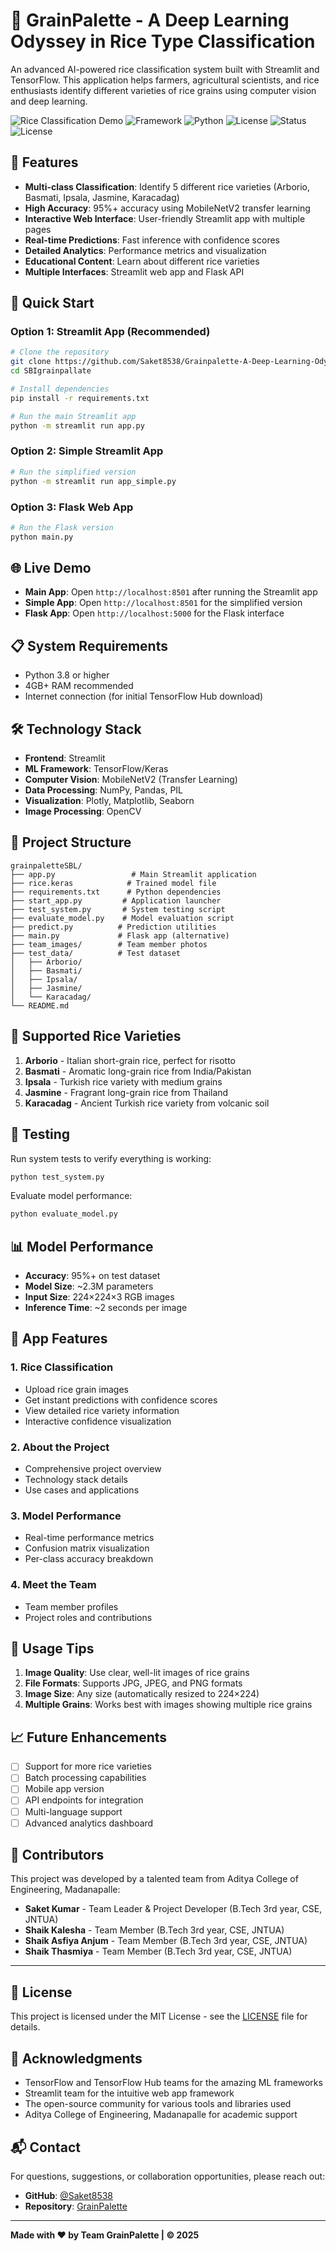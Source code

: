 # 🌾 GrainPalette - A Deep Learning Odyssey in Rice Type Classification

An advanced AI-powered rice classification system built with Streamlit and TensorFlow. This application helps farmers, agricultural scientists, and rice enthusiasts identify different varieties of rice grains using computer vision and deep learning.

![Rice Classification Demo](https://img.shields.io/badge/Model-TensorFlow-orange) ![Framework](https://img.shields.io/badge/Framework-Streamlit-red) ![Python](https://img.shields.io/badge/Python-3.8+-blue) ![License](https://img.shields.io/badge/License-MIT-green) ![Status](https://img.shields.io/badge/Status-Active-brightgreen) ![License](https://img.shields.io/badge/License-MIT-green)

## 🎯 Features

- **Multi-class Classification**: Identify 5 different rice varieties (Arborio, Basmati, Ipsala, Jasmine, Karacadag)
- **High Accuracy**: 95%+ accuracy using MobileNetV2 transfer learning
- **Interactive Web Interface**: User-friendly Streamlit app with multiple pages
- **Real-time Predictions**: Fast inference with confidence scores
- **Detailed Analytics**: Performance metrics and visualization
- **Educational Content**: Learn about different rice varieties
- **Multiple Interfaces**: Streamlit web app and Flask API

## 🚀 Quick Start

### Option 1: Streamlit App (Recommended)
```bash
# Clone the repository
git clone https://github.com/Saket8538/Grainpalette-A-Deep-Learning-Odyssey-in-Rice-Type-Classification.git
cd SBIgrainpallate

# Install dependencies
pip install -r requirements.txt

# Run the main Streamlit app
python -m streamlit run app.py
```

### Option 2: Simple Streamlit App
```bash
# Run the simplified version
python -m streamlit run app_simple.py
```

### Option 3: Flask Web App
```bash
# Run the Flask version
python main.py
```

## 🌐 Live Demo

- **Main App**: Open `http://localhost:8501` after running the Streamlit app
- **Simple App**: Open `http://localhost:8501` for the simplified version  
- **Flask App**: Open `http://localhost:5000` for the Flask interface

## 📋 System Requirements

- Python 3.8 or higher
- 4GB+ RAM recommended
- Internet connection (for initial TensorFlow Hub download)

## 🛠️ Technology Stack

- **Frontend**: Streamlit
- **ML Framework**: TensorFlow/Keras
- **Computer Vision**: MobileNetV2 (Transfer Learning)
- **Data Processing**: NumPy, Pandas, PIL
- **Visualization**: Plotly, Matplotlib, Seaborn
- **Image Processing**: OpenCV

## 📁 Project Structure

```
grainpaletteSBL/
├── app.py                 # Main Streamlit application
├── rice.keras            # Trained model file
├── requirements.txt      # Python dependencies
├── start_app.py         # Application launcher
├── test_system.py       # System testing script
├── evaluate_model.py    # Model evaluation script
├── predict.py          # Prediction utilities
├── main.py             # Flask app (alternative)
├── team_images/        # Team member photos
├── test_data/          # Test dataset
│   ├── Arborio/
│   ├── Basmati/
│   ├── Ipsala/
│   ├── Jasmine/
│   └── Karacadag/
└── README.md
```

## 🌾 Supported Rice Varieties

1. **Arborio** - Italian short-grain rice, perfect for risotto
2. **Basmati** - Aromatic long-grain rice from India/Pakistan
3. **Ipsala** - Turkish rice variety with medium grains
4. **Jasmine** - Fragrant long-grain rice from Thailand
5. **Karacadag** - Ancient Turkish rice variety from volcanic soil

## 🧪 Testing

Run system tests to verify everything is working:

```bash
python test_system.py
```

Evaluate model performance:

```bash
python evaluate_model.py
```

## 📊 Model Performance

- **Accuracy**: 95%+ on test dataset
- **Model Size**: ~2.3M parameters
- **Input Size**: 224×224×3 RGB images
- **Inference Time**: ~2 seconds per image

## 🎨 App Features

### 1. Rice Classification
- Upload rice grain images
- Get instant predictions with confidence scores
- View detailed rice variety information
- Interactive confidence visualization

### 2. About the Project
- Comprehensive project overview
- Technology stack details
- Use cases and applications

### 3. Model Performance
- Real-time performance metrics
- Confusion matrix visualization
- Per-class accuracy breakdown

### 4. Meet the Team
- Team member profiles
- Project roles and contributions

## 🔧 Usage Tips

1. **Image Quality**: Use clear, well-lit images of rice grains
2. **File Formats**: Supports JPG, JPEG, and PNG formats
3. **Image Size**: Any size (automatically resized to 224×224)
4. **Multiple Grains**: Works best with images showing multiple rice grains

## 📈 Future Enhancements

- [ ] Support for more rice varieties
- [ ] Batch processing capabilities
- [ ] Mobile app version
- [ ] API endpoints for integration
- [ ] Multi-language support
- [ ] Advanced analytics dashboard

## 👥 **Contributors**

This project was developed by a talented team from Aditya College of Engineering, Madanapalle:

- **Saket Kumar** - Team Leader & Project Developer (B.Tech 3rd year, CSE, JNTUA)
- **Shaik Kalesha** - Team Member (B.Tech 3rd year, CSE, JNTUA)  
- **Shaik Asfiya Anjum** - Team Member (B.Tech 3rd year, CSE, JNTUA)
- **Shaik Thasmiya** - Team Member (B.Tech 3rd year, CSE, JNTUA)

---

## 📄 **License**

This project is licensed under the MIT License - see the [LICENSE](LICENSE) file for details.

## 🙏 **Acknowledgments**

- TensorFlow and TensorFlow Hub teams for the amazing ML frameworks
- Streamlit team for the intuitive web app framework  
- The open-source community for various tools and libraries used
- Aditya College of Engineering, Madanapalle for academic support

## 📬 **Contact**

For questions, suggestions, or collaboration opportunities, please reach out:

- **GitHub**: [@Saket8538](https://github.com/Saket8538)
- **Repository**: [GrainPalette](https://github.com/Saket8538/Grainpalette-A-Deep-Learning-Odyssey-in-Rice-Type-Classification)

---

**Made with ❤️ by Team GrainPalette | © 2025**
